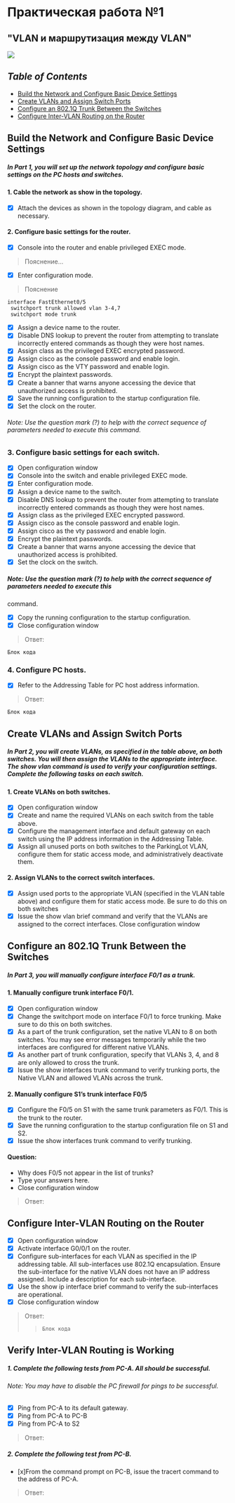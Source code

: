 # Практическая работа №1
## "VLAN и маршрутизация между VLAN"
![](https://github.com/Maksim693/OTUS_LAB/blob/main/Practical_LAB/LAB_1/Pictures_LAB_1/Pict_LAB1)

## *Table of Contents*
- [Build the Network and Configure Basic Device Settings](#Build-the-Network-and-Configure-Basic-Device-Settings)
- [Create VLANs and Assign Switch Ports](#Create-VLANs-and-Assign-Switch-Ports)
- [Configure an 802.1Q Trunk Between the Switches](#configure-an-8021q-trunk-between-the-switches)
- [Configure Inter-VLAN Routing on the Router](#Configure-Inter-VLAN-Routing-on-the-Router)

## Build the Network and Configure Basic Device Settings
##### In Part 1, you will set up the network topology and configure basic settings on the PC hosts and switches.
#### 1. Cable the network as show in the topology.
- [x] Attach the devices as shown in the topology diagram, and cable as necessary.
#### 2. Configure basic settings for the router.
- [x] Console into the router and enable privileged EXEC mode.
> Пояснение...
- [x] Enter configuration mode.
>Пояснение
```
interface FastEthernet0/5
 switchport trunk allowed vlan 3-4,7
 switchport mode trunk
```
- [x] Assign a device name to the router.
- [x] Disable DNS lookup to prevent the router from attempting to translate incorrectly entered commands as
though they were host names.
- [x] Assign class as the privileged EXEC encrypted password.
- [x] Assign cisco as the console password and enable login.
- [x] Assign cisco as the VTY password and enable login.
- [x] Encrypt the plaintext passwords.
- [x] Create a banner that warns anyone accessing the device that unauthorized access is prohibited.
- [x] Save the running configuration to the startup configuration file.
- [x] Set the clock on the router.
###### Note: Use the question mark (?) to help with the correct sequence of parameters needed to execute this command.
### 3. Configure basic settings for each switch.
- [x] Open configuration window
- [x] Console into the switch and enable privileged EXEC mode.
- [x] Enter configuration mode.
- [x] Assign a device name to the switch.
- [x] Disable DNS lookup to prevent the router from attempting to translate incorrectly entered commands as
though they were host names.
- [x] Assign class as the privileged EXEC encrypted password.
- [x] Assign cisco as the console password and enable login.
- [x] Assign cisco as the vty password and enable login.
- [x] Encrypt the plaintext passwords.
- [x] Create a banner that warns anyone accessing the device that unauthorized access is prohibited.
- [x] Set the clock on the switch.
##### Note: Use the question mark (?) to help with the correct sequence of parameters needed to execute this
command.
- [x] Copy the running configuration to the startup configuration.
- [x] Close configuration window
>Ответ:
```
Блок кода
```
### 4. Configure PC hosts.
- [x] Refer to the Addressing Table for PC host address information.
>Ответ:
```
Блок кода
```
## Create VLANs and Assign Switch Ports
##### In Part 2, you will create VLANs, as specified in the table above, on both switches. You will then assign the VLANs to the appropriate interface. The show vlan command is used to verify your configuration settings. Complete the following tasks on each switch.
#### 1. Create VLANs on both switches.
- [x] Open configuration window
- [x] Create and name the required VLANs on each switch from the table above.
- [x] Configure the management interface and default gateway on each switch using the IP address
information in the Addressing Table.
- [x] Assign all unused ports on both switches to the ParkingLot VLAN, configure them for static access mode,
and administratively deactivate them.
#### 2. Assign VLANs to the correct switch interfaces.
- [x] Assign used ports to the appropriate VLAN (specified in the VLAN table above) and configure them for
static access mode. Be sure to do this on both switches
- [x] Issue the show vlan brief command and verify that the VLANs are assigned to the correct interfaces.
Close configuration window

## Configure an 802.1Q Trunk Between the Switches
##### In Part 3, you will manually configure interface F0/1 as a trunk.
#### 1. Manually configure trunk interface F0/1.
- [x] Open configuration window
- [x] Change the switchport mode on interface F0/1 to force trunking. Make sure to do this on both switches.
- [x] As a part of the trunk configuration, set the native VLAN to 8 on both switches. You may see error
messages temporarily while the two interfaces are configured for different native VLANs.
- [x] As another part of trunk configuration, specify that VLANs 3, 4, and 8 are only allowed to cross the trunk.
- [x] Issue the show interfaces trunk command to verify trunking ports, the Native VLAN and allowed VLANs
across the trunk.
#### 2. Manually configure S1’s trunk interface F0/5
- [x] Configure the F0/5 on S1 with the same trunk parameters as F0/1. This is the trunk to the router.
- [x] Save the running configuration to the startup configuration file on S1 and S2.
- [x] Issue the show interfaces trunk command to verify trunking.
#### Question:
- Why does F0/5 not appear in the list of trunks?
- Type your answers here.
- Close configuration window
> Ответ:

## Configure Inter-VLAN Routing on the Router
- [x] Open configuration window
- [x] Activate interface G0/0/1 on the router.
- [x] Configure sub-interfaces for each VLAN as specified in the IP addressing table. All sub-interfaces use
802.1Q encapsulation. Ensure the sub-interface for the native VLAN does not have an IP address
assigned. Include a description for each sub-interface.
- [x] Use the show ip interface brief command to verify the sub-interfaces are operational.
- [x] Close configuration window
> Ответ:
>> ```Блок кода```
## Verify Inter-VLAN Routing is Working
##### 1. Complete the following tests from PC-A. All should be successful.
###### Note: You may have to disable the PC firewall for pings to be successful.
- [x] Ping from PC-A to its default gateway.
- [x] Ping from PC-A to PC-B
- [x] Ping from PC-A to S2
> Ответ:
##### 2. Complete the following test from PC-B.
- [x]From the command prompt on PC-B, issue the tracert command to the address of PC-A. 
> Ответ:
